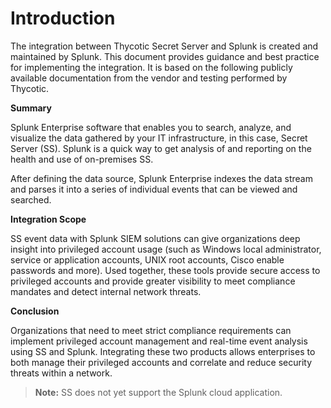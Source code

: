 [title]: # (Splunk)
[tags]: # (introduction)
[priority]: # (1)
# Introduction

The integration between Thycotic Secret Server and Splunk is created and maintained by Splunk. This document provides guidance and best practice for implementing the integration. It is based on the following publicly available documentation from the vendor and testing performed by Thycotic.

**Summary**

Splunk Enterprise software that enables you to search, analyze, and visualize
the data gathered by your IT infrastructure, in this case, Secret Server (SS).
Splunk is a quick way to get analysis of and reporting on the health and use of
on-premises SS.

After defining the data source, Splunk Enterprise indexes the data stream and
parses it into a series of individual events that can be viewed and searched.

**Integration Scope**

SS event data with Splunk SIEM solutions can give organizations deep insight
into privileged account usage (such as Windows local administrator, service or
application accounts, UNIX root accounts, Cisco enable passwords and more). Used
together, these tools provide secure access to privileged accounts and provide
greater visibility to meet compliance mandates and detect internal network
threats.

**Conclusion**

Organizations that need to meet strict compliance requirements can implement
privileged account management and real-time event analysis using SS and Splunk.
Integrating these two products allows enterprises to both manage their
privileged accounts and correlate and reduce security threats within a network.

>   **Note:** SS does not yet support the Splunk cloud application.